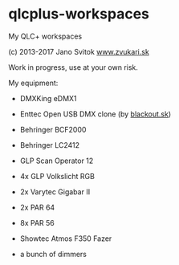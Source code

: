 qlcplus-workspaces
==================

My QLC+ workspaces

(c) 2013-2017 Jano Svitok www.zvukari.sk

Work in progress, use at your own risk.

My equipment:

- DMXKing eDMX1
- Enttec Open USB DMX clone (by [blackout.sk](http://blackout.sk))

- Behringer BCF2000
- Behringer LC2412
- GLP Scan Operator 12

- 4x GLP Volkslicht RGB
- 2x Varytec Gigabar II
- 2x PAR 64
- 8x PAR 56
- Showtec Atmos F350 Fazer
- a bunch of dimmers
